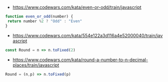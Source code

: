 * https://www.codewars.com/kata/even-or-odd/train/javascript
```js
function even_or_odd(number) {
 return number %2 ? "Odd" : "Even"
}
```
* https://www.codewars.com/kata/554e122a3d116a4e52000040/train/javascript
```js
const Round = n => n.toFixed(2)
```
* https://www.codewars.com/kata/round-a-number-to-n-decimal-places/train/javascript
```js
Round = (n,p) => n.toFixed(p)
```